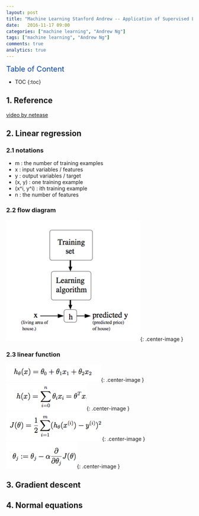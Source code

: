 ```yaml
---
layout: post
title: "Machine Learning Stanford Andrew -- Application of Supervised Learning"
date:   2016-11-17 09:00
categories: ["machine learning", "Andrew Ng"]
tags: ["machine learning", "Andrew Ng"]
comments: true
analytics: true
---
```


<span/>

<span style="color: #0645ad; font-size:20px">Table of Content<span/>

  * TOC
  {:toc}

## 1. Reference

[video by netease](http://open.163.com/movie/2008/1/B/O/M6SGF6VB4_M6SGHJ9BO.html)

## 2. Linear regression

### 2.1 notations

* m : the number of training examples
* x : input variables / features
* y : output variables / target
* (x, y) : one training example
* (x^i, y^i) : ith training example
 * n : the number of features

### 2.2 flow diagram

![flow diagram](/images/2016111701.png){: .center-image }

### 2.3 linear function

![linear function](/images/2016111702.png){: .center-image }
![linear function](/images/2016111703.png){: .center-image }
![cost function](/images/2016111704.png){: .center-image }
![how to update theta](/images/2016111705.png){: .center-image }





## 3. Gradient descent

## 4. Normal equations


